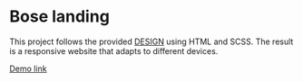 # Bose landing

This project follows the provided [DESIGN](https://www.figma.com/file/DtkQmQ797hk0nI4KfMi2Uq/BOSE-New-Version?type=design&node-id=6817-212&t=ZTV6Gl8NzaWkJ4FK-0) using HTML and SCSS. The result is a responsive website that adapts to different devices.

[Demo link](https://vetal-hovenko.github.io/layout_landing-page/)
